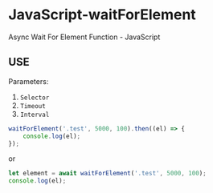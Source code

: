 # JavaScript-waitForElement
Async Wait For Element Function - JavaScript

## USE

Parameters:
1. `Selector`
2. `Timeout`
3. `Interval`

```js
waitForElement('.test', 5000, 100).then((el) => {
	console.log(el);
});
```
or 
```js
let element = await waitForElement('.test', 5000, 100);
console.log(el);
```
